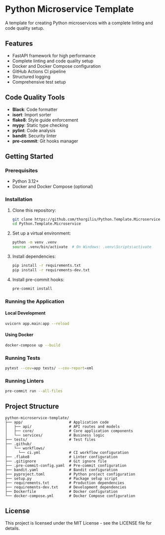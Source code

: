 # Python Microservice Template

A template for creating Python microservices with a complete linting and code quality setup.

## Features

- FastAPI framework for high performance
- Complete linting and code quality setup
- Docker and Docker Compose configuration
- GitHub Actions CI pipeline
- Structured logging
- Comprehensive test setup

## Code Quality Tools

- **Black**: Code formatter
- **isort**: Import sorter
- **flake8**: Style guide enforcement
- **mypy**: Static type checking
- **pylint**: Code analysis
- **bandit**: Security linter
- **pre-commit**: Git hooks manager

## Getting Started

### Prerequisites

- Python 3.12+
- Docker and Docker Compose (optional)

### Installation

1. Clone this repository:
   ```bash
   git clone https://github.com/thorgilis/Python.Template.Microservice.git
   cd Python.Template.Microservice
   ```

2. Set up a virtual environment:
   ```bash
   python -m venv .venv
   source .venv/bin/activate  # On Windows: .venv\Scripts\activate
   ```

3. Install dependencies:
   ```bash
   pip install -r requirements.txt
   pip install -r requirements-dev.txt
   ```

4. Install pre-commit hooks:
   ```bash
   pre-commit install
   ```

### Running the Application

#### Local Development

```bash
uvicorn app.main:app --reload
```

#### Using Docker

```bash
docker-compose up --build
```

### Running Tests

```bash
pytest --cov=app tests/ --cov-report=xml
```

### Running Linters

```bash
pre-commit run --all-files
```

## Project Structure

```
python-microservice-template/
├── app/                     # Application code
│   ├── api/                 # API routes and models
│   ├── core/                # Core application components
│   └── services/            # Business logic
├── tests/                   # Test files
├── .github/
│   └── workflows/
│     └── ci.yml             # CI workflow configuration
├── .flake8                  # Linter configuration
├── .gitignore               # Git ignore file
├── .pre-commit-config.yaml  # Pre-commit configuration
├── bandit.yaml              # Bandit configuration
├── pyproject.toml           # Python project configuration
├── setup.py                 # Package setup script
├── requirements.txt         # Production dependencies
├── requirements-dev.txt     # Development dependencies
├── Dockerfile               # Docker configuration
└── docker-compose.yml       # Docker Compose configuration
```

## License

This project is licensed under the MIT License - see the LICENSE file for details.
